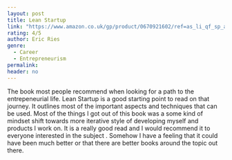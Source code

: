 ```yaml
---
layout: post
title: Lean Startup
link: "https://www.amazon.co.uk/gp/product/0670921602/ref=as_li_qf_sp_asin_il_tl?ie=UTF8&camp=1634&creative=6738&creativeASIN=0670921602&linkCode=as2&tag=jussihallilac-21"
rating: 4/5
author: Eric Ries
genre:
  - Career
  - Entrepreneurism
permalink:
header: no
---
```


The book most people recommend when looking for a path to the entrepeneurial life. Lean Startup is a good starting point to read on that journey. It outlines most of the important aspects and techniques that can be used. Most of the things I got out of this book was a some kind of mindset shift towards more iterative style of developing myself and products I work on. It is a really good read and I would recommend it to everyone interested in the subject . Somehow I have a feeling that it could have been much better or that there are better books around the topic out there.
